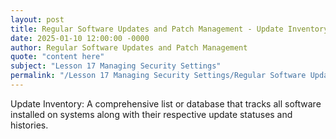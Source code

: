 ```yaml
---
layout: post
title: Regular Software Updates and Patch Management - Update Inventory
date: 2025-01-10 12:00:00 -0000
author: Regular Software Updates and Patch Management
quote: "content here"
subject: "Lesson 17 Managing Security Settings"
permalink: "/Lesson 17 Managing Security Settings/Regular Software Updates and Patch Management/Regular Software Updates and Patch Management - Update Inventory"
---
```


Update Inventory: A comprehensive list or database that tracks all software installed on systems along with their respective update statuses and histories.
